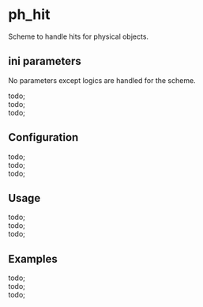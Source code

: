 # ph_hit

Scheme to handle hits for physical objects.

## ini parameters

No parameters except logics are handled for the scheme.

todo; <br/>
todo; <br/>
todo; <br/>

## Configuration

todo; <br/>
todo; <br/>
todo; <br/>

## Usage

todo; <br/>
todo; <br/>
todo; <br/>

## Examples

todo; <br/>
todo; <br/>
todo; <br/>
